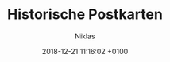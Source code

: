 ---
layout: post
author: "Niklas"
date:   2018-12-21 11:16:02 +0100
title:  "Historische Postkarten"
text: "Im Zuge meiner Bachelorarbeit habe ich diese historischen Postkarten gefunden. Sie zeigen den Platz zwischen 1900-1960."

imgMin: 
  - "https://raw.githubusercontent.com/Ebertplatz/historical/images/18-12-2018-post-2/miniaturen/001.jpg"
  - "https://raw.githubusercontent.com/Ebertplatz/historical/images/18-12-2018-post-2/miniaturen/002.jpg"
  - "https://raw.githubusercontent.com/Ebertplatz/historical/images/18-12-2018-post-2/miniaturen/003.jpg"
  - "https://raw.githubusercontent.com/Ebertplatz/historical/images/18-12-2018-post-2/miniaturen/004.jpg"
  - "https://raw.githubusercontent.com/Ebertplatz/historical/images/18-12-2018-post-2/miniaturen/005.jpg"
  - "https://raw.githubusercontent.com/Ebertplatz/historical/images/18-12-2018-post-2/miniaturen/006.jpg"
  - "https://raw.githubusercontent.com/Ebertplatz/historical/images/18-12-2018-post-2/miniaturen/007.jpg"
  - "https://raw.githubusercontent.com/Ebertplatz/historical/images/18-12-2018-post-2/miniaturen/008.jpg"
  - "https://raw.githubusercontent.com/Ebertplatz/historical/images/18-12-2018-post-2/miniaturen/009.jpg"
  - "https://raw.githubusercontent.com/Ebertplatz/historical/images/18-12-2018-post-2/miniaturen/010.jpg"

imgOrig: 
  - "https://raw.githubusercontent.com/Ebertplatz/historical/images/18-12-2018-post-2/originale/001.jpg"
  - "https://raw.githubusercontent.com/Ebertplatz/historical/images/18-12-2018-post-2/originale/002.jpg"
  - "https://raw.githubusercontent.com/Ebertplatz/historical/images/18-12-2018-post-2/originale/003.jpg"
  - "https://raw.githubusercontent.com/Ebertplatz/historical/images/18-12-2018-post-2/originale/004.jpg"
  - "https://raw.githubusercontent.com/Ebertplatz/historical/images/18-12-2018-post-2/originale/005.jpg"
  - "https://raw.githubusercontent.com/Ebertplatz/historical/images/18-12-2018-post-2/originale/006.jpg"
  - "https://raw.githubusercontent.com/Ebertplatz/historical/images/18-12-2018-post-2/originale/007.jpg"
  - "https://raw.githubusercontent.com/Ebertplatz/historical/images/18-12-2018-post-2/originale/008.jpg"
  - "https://raw.githubusercontent.com/Ebertplatz/historical/images/18-12-2018-post-2/originale/009.jpg"
  - "https://raw.githubusercontent.com/Ebertplatz/historical/images/18-12-2018-post-2/originale/010.jpg"

---